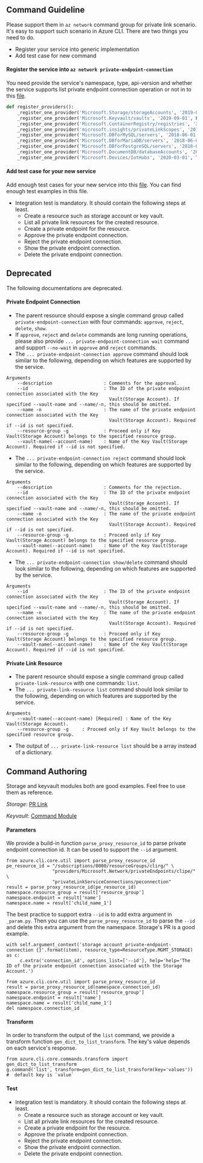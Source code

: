 ## Command Guideline
Please support them in `az network` command group for private link scenario. It's easy to support such scenario in Azure CLI.
There are two things you need to do.
- Register your service into generic implementation
- Add test case for new command

#### Register the service into `az network private-endpoint-connection`
You need provide the service's namespace, type, api-version and 
whether the service supports list private endpoint connection operation or not in to this [file](https://github.com/Azure/azure-cli/blob/49c0e1adc873581311406a11b04715af732cf4f8/src/azure-cli/azure/cli/command_modules/network/private_link_resource_and_endpoint_connections/custom.py#L14-L23).

```python
def register_providers():
    _register_one_provider('Microsoft.Storage/storageAccounts', '2019-06-01', False)
    _register_one_provider('Microsoft.Keyvault/vaults', '2019-09-01', False)
    _register_one_provider('Microsoft.ContainerRegistry/registries', '2019-12-01-preview', True)
    _register_one_provider('microsoft.insights/privateLinkScopes', '2019-10-17-preview', True)
    _register_one_provider('Microsoft.DBforMySQL/servers', '2018-06-01', False, '2017-12-01-preview')
    _register_one_provider('Microsoft.DBforMariaDB/servers', '2018-06-01', False)
    _register_one_provider('Microsoft.DBforPostgreSQL/servers', '2018-06-01', False, '2017-12-01-preview')
    _register_one_provider('Microsoft.DocumentDB/databaseAccounts', '2019-08-01-preview', False, '2020-03-01')
    _register_one_provider('Microsoft.Devices/IotHubs', '2020-03-01', True)
```

#### Add test case for your new service
Add enough test cases for your new service into this [file](https://github.com/Azure/azure-cli/blob/dev/src/azure-cli/azure/cli/command_modules/network/tests/latest/test_private_endpoint_commands.py). You can find enough test examples in this file.
- Integration test is mandatory. It should contain the following steps at least.
    - Create a resource such as storage account or key vault.
    - List all private link resources for the created resource.
    - Create a private endpoint for the resource.
    - Approve the private endpoint connection.
    - Reject the private endpoint connection.
    - Show the private endpoint connection.
    - Delete the private endpoint connection.


## Deprecated

The following documentations are deprecated.

#### Private Endpoint Connection

- The parent resource should expose a single command group called `private-endpoint-connection` with four commands: `approve`, `reject`, `delete`, `show`.
- If `approve`, `reject` and `delete` commands are long running operations, please also provide `... private-endpoint-connection wait` command and support `--no-wait` in `approve` and `reject` commands.
- The `... private-endpoint-connection approve` command should look similar to the following, depending on which features are supported by the service.
```
Arguments
    --description                   : Comments for the approval.
    --id                            : The ID of the private endpoint connection associated with the Key
                                      Vault(Storage Account). If specified --vault-name and --name/-n, this should be omitted.
    --name -n                       : The name of the private endpoint connection associated with the Key
                                      Vault(Storage Account). Required if --id is not specified.
    --resource-group -g             : Proceed only if Key Vault(Storage Account) belongs to the specified resource group.
    --vault-name(--account-name)    : Name of the Key Vault(Storage Account). Required if --id is not specified.
```
- The `... private-endpoint-connection reject` command should look similar to the following, depending on which features are supported by the service.
```
Arguments
    --description                   : Comments for the rejection.
    --id                            : The ID of the private endpoint connection associated with the Key
                                      Vault(Storage Account). If specified --vault-name and --name/-n, this should be omitted.
    --name -n                       : The name of the private endpoint connection associated with the Key
                                      Vault(Storage Account). Required if --id is not specified.
    --resource-group -g             : Proceed only if Key Vault(Storage Account) belongs to the specified resource group.
    --vault-name(--account-name)    : Name of the Key Vault(Storage Account). Required if --id is not specified.
```
- The `... private-endpoint-connection show/delete` command should look similar to the following, depending on which features are supported by the service.
```
Arguments
    --id                            : The ID of the private endpoint connection associated with the Key
                                      Vault(Storage Account). If specified --vault-name and --name/-n, this should be omitted.
    --name -n                       : The name of the private endpoint connection associated with the Key
                                      Vault(Storage Account). Required if --id is not specified.
    --resource-group -g             : Proceed only if Key Vault(Storage Account) belongs to the specified resource group.
    --vault-name(--account-name)    : Name of the Key Vault(Storage Account). Required if --id is not specified.
```

#### Private Link Resource

- The parent resource should expose a single command group called `private-link-resource` with one commands: `list`.
- The `... private-link-resource list` command should look similar to the following, depending on which features are supported by the service.

```
Arguments
    --vault-name(--account-name) [Required] : Name of the Key Vault(Storage Account).
    --resource-group -g     : Proceed only if Key Vault belongs to the specified resource group.
```
- The output of `... private-link-resource list` should be a array instead of a dictionary.

## Command Authoring

Storage and keyvault modules both are good examples. Feel free to use them as reference.

*Storage*: [PR Link](https://github.com/Azure/azure-cli/pull/12383)

*Keyvault*: [Command Module](https://github.com/Azure/azure-cli/tree/dev/src/azure-cli/azure/cli/command_modules/keyvault)

#### Parameters
We provide a build-in function `parse_proxy_resource_id` to parse private endpoint connection id. It can be used to support the `--id` argument.
```
from azure.cli.core.util import parse_proxy_resource_id
pe_resource_id = "/subscriptions/0000/resourceGroups/clirg/" \
                 "providers/Microsoft.Network/privateEndpoints/clipe/" \
                 "privateLinkServiceConnections/peconnection"
result = parse_proxy_resource_id(pe_resource_id)
namespace.resource_group = result['resource_group']
namespace.endpoint = result['name']
namespace.name = result['child_name_1']
```
The best practice to support extra `--id` is to add extra argument in `_param.py`. Then you can use the `parse_proxy_resource_id` to parse the `--id` and delete this extra argument from the namespace. Storage's PR is a good example.
```
with self.argument_context('storage account private-endpoint-connection {}'.format(item), resource_type=ResourceType.MGMT_STORAGE) as c:
     c.extra('connection_id', options_list=['--id'], help='help='The ID of the private endpoint connection associated with the Storage Account.')
```
```
from azure.cli.core.util import parse_proxy_resource_id
result = parse_proxy_resource_id(namespace.connection_id)
namespace.resource_group = result['resource_group']
namespace.endpoint = result['name']
namespace.name = result['child_name_1']
del namespace.connection_id
```
#### Transform
In order to transform the output of the `list` command, we provide a transform function `gen_dict_to_list_transform`. The key's value depends on each service's response.
```
from azure.cli.core.commands.transform import gen_dict_to_list_transform
g.command('list', transform=gen_dict_to_list_transform(key='values')) #  default key is `value`
```

#### Test
- Integration test is mandatory. It should contain the following steps at least.
    - Create a resource such as storage account or key vault.
    - List all private link resources for the created resource.
    - Create a private endpoint for the resource.
    - Approve the private endpoint connection.
    - Reject the private endpoint connection.
    - Show the private endpoint connection.
    - Delete the private endpoint connection.
